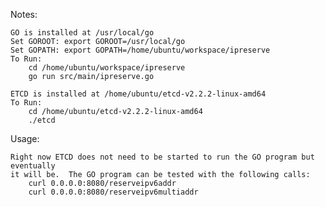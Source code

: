 Notes:

    GO is installed at /usr/local/go
    Set GOROOT: export GOROOT=/usr/local/go
    Set GOPATH: export GOPATH=/home/ubuntu/workspace/ipreserve
    To Run:
        cd /home/ubuntu/workspace/ipreserve
        go run src/main/ipreserve.go
       
    ETCD is installed at /home/ubuntu/etcd-v2.2.2-linux-amd64
    To Run:
        cd /home/ubuntu/etcd-v2.2.2-linux-amd64
        ./etcd

Usage:

    Right now ETCD does not need to be started to run the GO program but eventually
    it will be.  The GO program can be tested with the following calls:
        curl 0.0.0.0:8080/reserveipv6addr
        curl 0.0.0.0:8080/reserveipv6multiaddr
    
